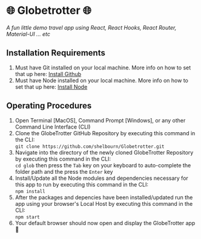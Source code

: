 # :globe_with_meridians: Globetrotter :globe_with_meridians:
*A fun little demo travel app using React, React Hooks, React Router, Material-UI ... etc*

## Installation Requirements
1. Must have Git installed on your local machine. More info on how to set that up here: [Install Github](https://git-scm.com/download)
2. Must have Node installed on your local machine. More info on how to set that up here: [Install Node](https://nodejs.org/en/download/)

## Operating Procedures
1. Open Terminal [MacOS], Command Prompt [Windows], or any other Command Line Interface (CLI)
2. Clone the GlobeTrotter GitHub Repository by executing this command in the CLI: </br> `git clone https://github.com/shelbourn/Globetrotter.git`
3. Navigate into the directory of the newly cloned GlobeTrotter Repository by executing this command in the CLI: </br> `cd glob` then press the `Tab` key on your keyboard to auto-complete the folder path and the press the `Enter` key
4. Install/Update all the Node modules and dependencies necessary for this app to run by executing this command in the CLI: </br> `npm install`
5. After the packages and depencies have been installed/updated run the app using your browser's Local Host by executing this command in the CLI: </br> `npm start`
6. Your default browser should now open and display the GlobeTrotter app :tada:
